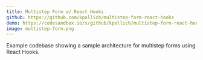 ```yaml
---
title: Multistep Form w/ React Hooks
github: https://github.com/kpollich/multistep-form-react-hooks
demo: https://codesandbox.io/s/github/kpollich/multistep-form-react-hooks
image: multistep-form.png
---
```


Example codebase showing a sample architecture for multistep forms using React Hooks.
